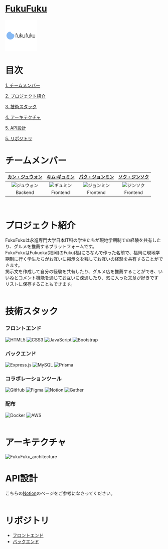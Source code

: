 # [FukuFuku]()

<div align="center" style="display:flex;">
    <img src="logo.png" width="100" alt="logo"/>
</div>

# 目次

[1. チームメンバー](#チームメンバー)

[2. プロジェクト紹介](#プロジェクト紹介)

[3. 技術スタック](#技術スタック)

[4. アーキテクチャ](#アーキテクチャ)

[5. API設計](#API設計)

[5. リポジトリ](#リポジトリ)

# チームメンバー

|[カン・ジュウォン](https://github.com/Z00One)|[キム·ギュミン](https://github.com/kyumin1227)|[パク・ジョンミン](https://github.com/dorimu0)|[ソク・ジンソク](https://github.com/Lainari)|
| :-: | :-: | :-: | :-: |
|<img src="https://avatars.githubusercontent.com/u/102473964?v=4" width=400px alt="ジュウォン"/>|<img src="https://avatars.githubusercontent.com/u/68456336?v=4" width=400px alt="ギュミン"/>|<img src="https://avatars.githubusercontent.com/u/121004915?v=4" width=400px alt="ジョンミン"/>|<img src="https://avatars.githubusercontent.com/u/108247620?v=4" width=400px alt="ジンソク"/>|
|Backend|Frontend|Frontend|Frontend
<br>

# プロジェクト紹介
FukuFukuは永進専門大学日本IT科の学生たちが現地学期制での経験を共有したり、グルメを推薦するプラットフォームです。 <br>
FukuFukuはFukuoka(福岡)のFuku(福)にちなんで作った名前で、福岡に現地学期制に行く学生たちがお互いに掲示文を残してお互いの経験を共有することができます。 <br>
掲示文を作成して自分の経験を共有したり、グルメ店を推薦することができ、いいねとコメント機能を通じてお互いに疎通したり、気に入った文章が好きです リストに保存することもできます。<br>
<br>

# 技術スタック
### フロントエンド
![HTML5](https://img.shields.io/badge/html5-%23E34F26.svg?style=for-the-badge&logo=html5&logoColor=white)
![CSS3](https://img.shields.io/badge/css3-%231572B6.svg?style=for-the-badge&logo=css3&logoColor=white)
![JavaScript](https://img.shields.io/badge/javascript-%23323330.svg?style=for-the-badge&logo=javascript&logoColor=%23F7DF1E)
![Bootstrap](https://img.shields.io/badge/bootstrap-%238511FA.svg?style=for-the-badge&logo=bootstrap&logoColor=white)

### バックエンド
![Express.js](https://img.shields.io/badge/express.js-%23404d59.svg?style=for-the-badge&logo=express&logoColor=%2361DAFB)
![MySQL](https://img.shields.io/badge/mysql-%2300f.svg?style=for-the-badge&logo=mysql&logoColor=white)
![Prisma](https://img.shields.io/badge/Prisma-3982CE?style=for-the-badge&logo=Prisma&logoColor=white)

### コラボレーションツール
![GitHub](https://img.shields.io/badge/github-%23121011.svg?style=for-the-badge&logo=github&logoColor=white)
![Figma](https://img.shields.io/badge/figma-%23F24E1E.svg?style=for-the-badge&logo=figma&logoColor=white)
![Notion](https://img.shields.io/badge/Notion-%23000000.svg?style=for-the-badge&logo=notion&logoColor=white)
![Gather](https://img.shields.io/badge/gather-%23007ACC.svg?style=for-the-badge&logo=ros&logoColor=white)

### 配布
![Docker](https://img.shields.io/badge/docker-%230db7ed.svg?style=for-the-badge&logo=docker&logoColor=white)
![AWS](https://img.shields.io/badge/AWS-%23FF9900.svg?style=for-the-badge&logo=amazon-aws&logoColor=white)<br>
<br>

# アーキテクチャ
![FukuFuku_architecture](https://github.com/yju-FukuFuku/FukuFuku/assets/102473964/342d367c-0933-4eb5-9aef-909260c8abe2)
<br>

# API設計
こちらの[Notion](https://rhinestone-tarragon-315.notion.site/cc21cc2dbaa148ca806adc547dae3f89?v=3b325685b7f94afdb7f1ed09765e3abf)のページをご参考になさってください。<br>
<br>

# リポジトリ
- [フロントエンド](https://github.com/yju-FukuFuku/FukuFuku_Frontend-repo)
- [バックエンド](https://github.com/yju-FukuFuku/FukuFuku_Backend-repo)
